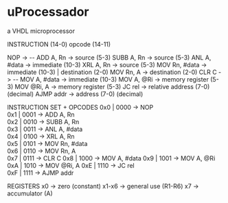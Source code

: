 ﻿# uProcessador
a VHDL microprocessor

INSTRUCTION (14-0)
opcode (14-11)

NOP           -> --
ADD A, Rn     -> source (5-3)
SUBB A, Rn    -> source (5-3)
ANL A, #data  -> immediate (10-3)
XRL A, Rn     -> source (5-3)
MOV Rn, #data -> immediate (10-3) | destination (2-0) 
MOV Rn, A     -> destination (2-0)
CLR C         -> --
MOV A, #data  -> immediate (10-3)
MOV A, @Ri    -> memory register (5-3)
MOV @Ri, A    -> memory register (5-3)
JC rel        -> relative address (7-0) (decimal)
AJMP addr     -> address (7-0) (decimal)


INSTRUCTION SET + OPCODES
0x0 | 0000  -> NOP           
0x1 | 0001  -> ADD A, Rn     
0x2 | 0010  -> SUBB A, Rn    
0x3 | 0011  -> ANL A, #data   
0x4 | 0100  -> XRL A, Rn    
0x5 | 0101  -> MOV Rn, #data  
0x6 | 0110  -> MOV Rn, A   
0x7 | 0111  -> CLR C
0x8 | 1000  -> MOV A, #data
0x9 | 1001  -> MOV A, @Ri
0xA | 1010  -> MOV @Ri, A
0xE | 1110  -> JC rel  
0xF | 1111  -> AJMP addr

REGISTERS
x0    -> zero (constant)
x1-x6 -> general use (R1-R6)
x7    -> accumulator (A)